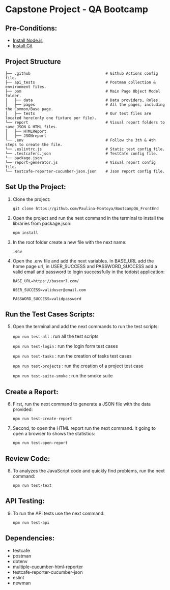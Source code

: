 # Capstone Project - QA Bootcamp

## Pre-Conditions:

- [Install Node.js](https://nodejs.org/en/download/current/)
- [Install Git](https://git-scm.com/downloads)

## Project Structure

```
├── .github                                 # Github Actions config file.
├── api_tests                               # Postman collection & environment files.
├── pom                                     # Main Page Object Model folder.
│   ├── data                                # Data providers, Roles.
│   ├── pages                               # All the pages, including the Common/Base page.
│   ├── tests                               # Our test files are located here(only one fixture per file).
└── report                                  # Visual report folders to save JSON & HTML files.
│   ├── HTMLReport
│   ├── JSONreport
└── .env                                    # Follow the 3th & 4th steps to create the file.
└── .eslintrc.js                            # Static test config file.
└── .testcaferc.json                        # TestCafe config file.
└── package.json
└── report-generator.js                     # Visual report config file.
└── testcafe-reporter-cucumber-json.json    # Json report config file.
```

## Set Up the Project:

1. Clone the project:

   `git clone https://github.com/Paulina-Montoya/BootcampQA_FrontEnd`

2. Open the project and run the next command in the terminal to install the libraries from package.json:

   `npm install`

3. In the root folder create a new file with the next name:

   `.env`

4. Open the .env file and add the next variables. In BASE_URL add the home page url, in USER_SUCCESS and PASSWORD_SUCCESS add a valid email and password to login successfully in the todoist application:

   `BASE_URL=https://baseurl.com/`

   `USER_SUCCESS=validuser@email.com`

   `PASSWORD_SUCCESS=validpassword`

## Run the Test Cases Scripts:

5. Open the terminal and add the next commands to run the test scripts:

   `npm run test-all` : run all the test scripts

   `npm run test-login` : run the login form test cases

   `npm run test-tasks` : run the creation of tasks test cases

   `npm run test-projects` : run the creation of a project test case

   `npm run test-suite-smoke` : run the smoke suite

## Create a Report:

6. First, run the next command to generate a JSON file with the data provided:

   `npm run test-create-report`

7. Second, to open the HTML report run the next command. It going to open a browser to shows the statistics:

   `npm run test-open-report`

## Review Code:

8. To analyzes the JavaScript code and quickly find problems, run the next command:

   `npm run test-text`

## API Testing:

9. To run the API tests use the next command:

   `npm run test-api`

## Dependencies:

- testcafe
- postman
- dotenv
- multiple-cucumber-html-reporter
- testcafe-reporter-cucumber-json
- eslint
- newman
